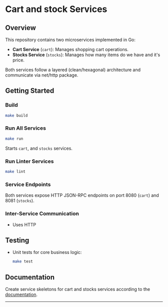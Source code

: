 # Cart and stock Services

## Overview

This repository contains two microservices implemented in Go:
- **Cart Service** (`cart`): Manages shopping cart operations.
- **Stocks Service** (`stocks`): Manages how many items do we have and it's price.

Both services follow a layered (clean/hexagonal) architecture and communicate via net/http package.


## Getting Started

### Build

```bash
make build
```

### Run All Services

```bash
make run
```
Starts `cart`, and `stocks` services.

### Run Linter Services

```bash
make lint
```

### Service Endpoints

Both services expose HTTP JSON-RPC endpoints on port 8080 (`cart`) and 8081 (`stocks`).


### Inter-Service Communication

- Uses HTTP

## Testing

- Unit tests for core business logic:
  ```bash
  make test 
  ```

## Documentation

Create service skeletons for cart and stocks services according to the [documentation](docs/README.md).

---
